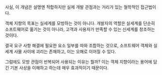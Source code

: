 사실, 이 개념은 설명엔 적합하지만 
실제 개발 관점과는 거리가 있는 철학적인 접근법이다.

객체 지향의 목표는 실세계를 모방하는 것이 아니다.
개발자의 역할은 실세계를 단순히 소프트웨어로 옮기는 것이 아니라, 
고객과 사용자가 만족할 수 있는 신세계를 창조하는 것이다.

결국 요구 사항 해결에 필요한 요소 일부를 따와 조합하는 것으로, 소프트웨어 객체와 실세계 사물 사이에 괴리는 존재하고, 이는 오해로 이어질 수 있다.

그럼에도 모방 관점이 반복되어 사용되는 이유는 뭘까?
이는 객체 지향이라는 용어에 담긴 기본 사상을 이해하고 하는데 매우 효과적이기 때문이다.
